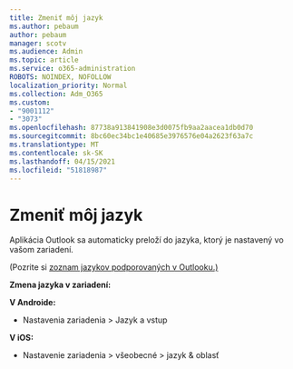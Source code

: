 ```yaml
---
title: Zmeniť môj jazyk
ms.author: pebaum
author: pebaum
manager: scotv
ms.audience: Admin
ms.topic: article
ms.service: o365-administration
ROBOTS: NOINDEX, NOFOLLOW
localization_priority: Normal
ms.collection: Adm_O365
ms.custom:
- "9001112"
- "3073"
ms.openlocfilehash: 87738a913841908e3d0075fb9aa2aacea1db0d70
ms.sourcegitcommit: 8bc60ec34bc1e40685e3976576e04a2623f63a7c
ms.translationtype: MT
ms.contentlocale: sk-SK
ms.lasthandoff: 04/15/2021
ms.locfileid: "51818987"
---
```

# <a name="change-my-language"></a>Zmeniť môj jazyk

Aplikácia Outlook sa automaticky preloží do jazyka, ktorý je nastavený vo vašom zariadení. 

(Pozrite si [zoznam jazykov podporovaných v Outlooku.)](https://acompli.helpshift.com/a/outlook/?s=general-questions&f=in-which-languages-is-your-app-translated) 

**Zmena jazyka v zariadení:** 

**V Androide:** 

- Nastavenia zariadenia > Jazyk a vstup 

**V iOS:** 

- Nastavenie zariadenia > všeobecné > jazyk & oblasť 
